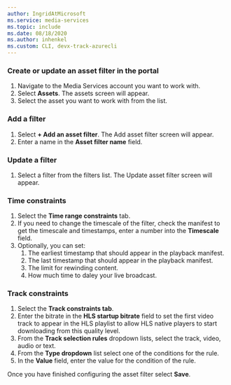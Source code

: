 ```yaml
---
author: IngridAtMicrosoft
ms.service: media-services 
ms.topic: include
ms.date: 08/18/2020
ms.author: inhenkel
ms.custom: CLI, devx-track-azurecli
---
```


### Create or update an asset filter in the portal

1. Navigate to the Media Services account you want to work with.
1. Select **Assets**. The assets screen will appear.
1. Select the asset you want to work with from the list.

### Add a filter

1. Select **+ Add an asset filter**. The Add asset filter screen will appear.
1. Enter a name in the **Asset filter name** field.

### Update a filter

1. Select a filter from the filters list. The Update asset filter screen will appear.

### Time constraints

1. Select the **Time range constraints** tab.
1. If you need to change the timescale of the filter, check the manifest to get the timescale and timestamps, enter a number into the **Timescale** field.
1. Optionally, you can set:
    1. The earliest timestamp that should appear in the playback manifest.
    1. The last timestamp that should appear in the playback manifest.
    1. The limit for rewinding content.
    1. How much time to daley your live broadcast.

### Track constraints

1. Select the **Track constraints tab**.
1. Enter the bitrate in the **HLS startup bitrate** field to set the first video track to appear in the HLS playlist to allow HLS native players to start downloading from this quality level.
1. From the **Track selection rules** dropdown lists, select the track, video, audio or text.
1. From the **Type dropdown** list select one of the conditions for the rule.
1. In the **Value** field, enter the value for the condition of the rule.

Once you have finished configuring the asset filter select **Save**.

